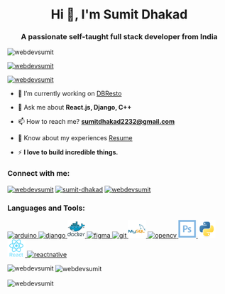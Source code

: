 <h1 align="center">Hi 👋, I'm Sumit Dhakad</h1>
<h3 align="center">A passionate self-taught full stack developer from India</h3>

<p align="left"> <img src="https://komarev.com/ghpvc/?username=webdevsumit&label=Profile%20views&color=0e75b6&style=flat" alt="webdevsumit" /> </p>

<p align="left"> <a href="https://github.com/ryo-ma/github-profile-trophy"><img src="https://github-profile-trophy.vercel.app/?username=webdevsumit" alt="webdevsumit" /></a> </p>

<p align="left"> <a href="https://twitter.com/webdevsumit" target="blank"><img src="https://img.shields.io/twitter/follow/webdevsumit?logo=twitter&style=for-the-badge" alt="webdevsumit" /></a> </p>

- 🔭 I’m currently working on [DBResto](https://dbresto.com)

- 💬 Ask me about **React.js, Django, C++**

- 📫 How to reach me? **sumitdhakad2232@gmail.com**

- 📄 Know about my experiences [Resume](https://drive.google.com/file/d/1LZcQBP9yeyOAOrHH-6UNnAkKt5g_BBWl/view?usp=sharing)

- ⚡ **I love to build incredible things.**

<h3 align="left">Connect with me:</h3>
<p align="left">
<a href="https://twitter.com/webdevsumit" target="blank"><img align="center" src="https://raw.githubusercontent.com/rahuldkjain/github-profile-readme-generator/master/src/images/icons/Social/twitter.svg" alt="webdevsumit" height="30" width="40" /></a>
<a href="https://linkedin.com/in/sumit-dhakad" target="blank"><img align="center" src="https://raw.githubusercontent.com/rahuldkjain/github-profile-readme-generator/master/src/images/icons/Social/linked-in-alt.svg" alt="sumit-dhakad" height="30" width="40" /></a>
<a href="https://instagram.com/webdevsumit" target="blank"><img align="center" src="https://raw.githubusercontent.com/rahuldkjain/github-profile-readme-generator/master/src/images/icons/Social/instagram.svg" alt="webdevsumit" height="30" width="40" /></a>
</p>

<h3 align="left">Languages and Tools:</h3>
<p align="left"> 
  <a href="https://www.arduino.cc/" target="_blank" rel="noreferrer"> <img src="https://cdn.worldvectorlogo.com/logos/arduino-1.svg" alt="arduino" width="40" height="40"/> </a> 
  <a href="https://www.djangoproject.com/" target="_blank" rel="noreferrer"> <img src="https://cdn.worldvectorlogo.com/logos/django.svg" alt="django" width="40" height="40"/> </a> 
  <a href="https://www.docker.com/" target="_blank" rel="noreferrer"> <img src="https://raw.githubusercontent.com/devicons/devicon/master/icons/docker/docker-original-wordmark.svg" alt="docker" width="40" height="40"/> </a> 
  <a href="https://www.figma.com/" target="_blank" rel="noreferrer"> <img src="https://www.vectorlogo.zone/logos/figma/figma-icon.svg" alt="figma" width="40" height="40"/> </a> 
  <a href="https://git-scm.com/" target="_blank" rel="noreferrer"> <img src="https://www.vectorlogo.zone/logos/git-scm/git-scm-icon.svg" alt="git" width="40" height="40"/> </a> 
  <a href="https://www.mysql.com/" target="_blank" rel="noreferrer"> <img src="https://raw.githubusercontent.com/devicons/devicon/master/icons/mysql/mysql-original-wordmark.svg" alt="mysql" width="40" height="40"/> </a> 
  <a href="https://opencv.org/" target="_blank" rel="noreferrer"> <img src="https://www.vectorlogo.zone/logos/opencv/opencv-icon.svg" alt="opencv" width="40" height="40"/> </a> 
  <a href="https://www.photoshop.com/en" target="_blank" rel="noreferrer"> <img src="https://raw.githubusercontent.com/devicons/devicon/master/icons/photoshop/photoshop-line.svg" alt="photoshop" width="40" height="40"/> </a> 
  <a href="https://www.python.org" target="_blank" rel="noreferrer"> <img src="https://raw.githubusercontent.com/devicons/devicon/master/icons/python/python-original.svg" alt="python" width="40" height="40"/> </a> 
  <a href="https://reactjs.org/" target="_blank" rel="noreferrer"> <img src="https://raw.githubusercontent.com/devicons/devicon/master/icons/react/react-original-wordmark.svg" alt="react" width="40" height="40"/> </a> <a href="https://reactnative.dev/" target="_blank" rel="noreferrer"> <img src="https://reactnative.dev/img/header_logo.svg" alt="reactnative" width="40" height="40"/> </a> 

<p><img align="left" src="https://github-readme-stats.vercel.app/api/top-langs?username=webdevsumit&show_icons=true&locale=en&layout=compact" alt="webdevsumit" /></p>
<p>&nbsp;<img align="center" src="https://github-readme-stats.vercel.app/api?username=webdevsumit&show_icons=true&locale=en" alt="webdevsumit" /></p>
<p><img align="center" src="https://github-readme-streak-stats.herokuapp.com/?user=webdevsumit&" alt="webdevsumit" /></p>


